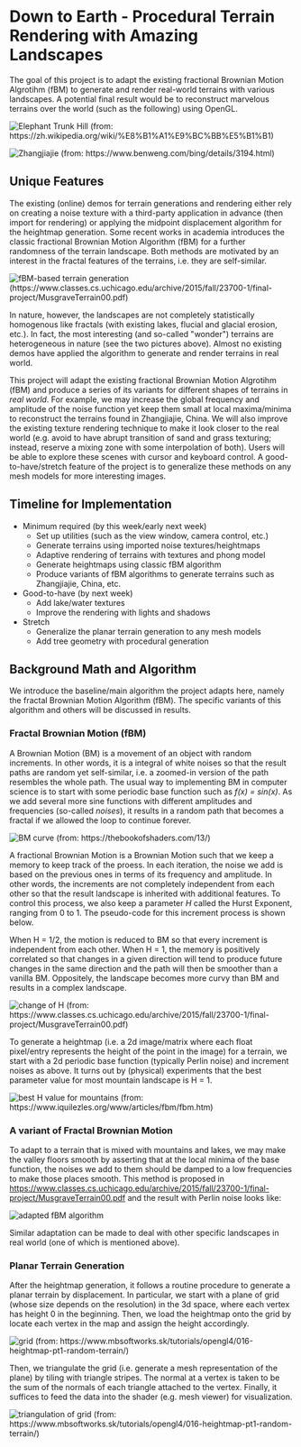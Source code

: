 # Down to Earth - Procedural Terrain Rendering with Amazing Landscapes

The goal of this project is to adapt the existing fractional Brownian Motion Algrotihm (fBM) to generate and render real-world terrains with various landscapes. A potential final result would be to reconstruct marvelous terrains over the world (such as the following) using OpenGL.

![Elephant Trunk Hill (from: https://zh.wikipedia.org/wiki/%E8%B1%A1%E9%BC%BB%E5%B1%B1)](images/guilin.jpeg)

![Zhangjiajie (from: https://www.benweng.com/bing/details/3194.html)](images/zhangjiajie.jpeg)


## Unique Features

The existing (online) demos for terrain generations and rendering either rely on creating a noise texture with a third-party application in advance (then import for rendering) or applying the midpoint displacement algorithm for the heightmap generation. Some recent works in academia introduces the classic fractional Brownian Motion Algorithm (fBM) for a further randomness of the terrain landscape. Both methods are motivated by an interest in the fractal features of the terrains, i.e. they are self-similar. 

![fBM-based terrain generation (https://www.classes.cs.uchicago.edu/archive/2015/fall/23700-1/final-project/MusgraveTerrain00.pdf)](images/fBM.png)


In nature, however, the landscapes are not completely statistically homogenous like fractals (with existing lakes, flucial and glacial erosion, etc.). In fact, the most interesting (and so-called "wonder") terrains are heterogeneous in nature (see the two pictures above). Almost no existing demos have applied the algorithm to generate and render terrains in real world. 

This project will adapt the existing fractional Brownian Motion Algrotihm (fBM) and produce a series of its variants for different shapes of terrains in *real world*. For example, we may increase the global frequency and amplitude of the noise function yet keep them small at local maxima/minima to reconstruct the terrains found in Zhangjiajie, China. We will also improve the existing texture rendering technique to make it look closer to the real world (e.g. avoid to have abrupt transition of sand and grass texturing; instead, reserve a mixing zone with some interpolation of both). Users will be able to explore these scenes with cursor and keyboard control. A good-to-have/stretch feature of the project is to generalize these methods on any mesh models for more interesting images. 

## Timeline for Implementation

- Minimum required (by this week/early next week)
  - Set up utilities (such as the view window, camera control, etc.)
  - Generate terrains using imported noise textures/heightmaps
  - Adaptive rendering of terrains with textures and phong model
  - Generate heightmaps using classic fBM algorithm
  - Produce variants of fBM algorithms to generate terrains such as Zhangjiajie, China, etc.
- Good-to-have (by next week)
  - Add lake/water textures
  - Improve the rendering with lights and shadows
- Stretch
  - Generalize the planar terrain generation to any mesh models
  - Add tree geometry with procedural generation

## Background Math and Algorithm

We introduce the baseline/main algorithm the project adapts here, namely the fractal Brownian Motion Algorithm (fBM). The specific variants of this algorithm and others will be discussed in results.

### Fractal Brownian Motion (fBM)

A Brownian Motion (BM) is a movement of an object with random increments. In other words, it is a integral of white noises so that the result paths are random yet self-similar, i.e. a zoomed-in version of the path resembles the whole path. The usual way to implementing BM in computer science is to start with some periodic base function such as *f(x) = sin(x)*. As we add several more sine functions with different amplitudes and frequencies (so-called *noises*), it results in a random path that becomes a fractal if we allowed the loop to continue forever.

![BM curve (from: https://thebookofshaders.com/13/)](images/BM.png)

A fractional Brownian Motion is a Brownian Motion such that we keep a memory to keep track of the proess. In each iteration, the noise we add is based on the previous ones in terms of its frequency and amplitude. In other words, the increments are not completely independent from each other so that the result landscape is inherited with additional features. To control this process, we also keep a parameter *H* called the Hurst Exponent, ranging from 0 to 1. The pseudo-code for this increment process is shown below.

When H = 1/2, the motion is reduced to BM so that every increment is independent from each other. When H = 1, the memory is positively correlated so that changes in a given direction will tend to produce future changes in the same direction and the path will then be smoother than a vanilla BM. Oppositely, the landscape becomes more curvy than BM and results in a complex landscape.

![change of H (from: https://www.classes.cs.uchicago.edu/archive/2015/fall/23700-1/final-project/MusgraveTerrain00.pdf)](images/valueH.png)

To generate a heightmap (i.e. a 2d image/matrix where each float pixel/entry represents the height of the point in the image) for a terrain, we start with a 2d periodic base function (typically Perlin noise) and increment noises as above. It turns out by (physical) experiments that the best parameter value for most mountain landscape is H = 1.

![best H value for mountains (from: https://www.iquilezles.org/www/articles/fbm/fbm.htm)](images/bestH.png)

### A variant of Fractal Brownian Motion

To adapt to a terrain that is mixed with mountains and lakes, we may make the valley floors smooth by asserting that at the local minima of the base function, the noises we add to them should be damped to a low frequencies to make those places smooth. This method is proposed in https://www.classes.cs.uchicago.edu/archive/2015/fall/23700-1/final-project/MusgraveTerrain00.pdf and the result with Perlin noise looks like:

![adapted fBM algorithm](images/smoothfBM.png)

Similar adaptation can be made to deal with other specific landscapes in real world (one of which is mentioned above).


### Planar Terrain Generation

After the heightmap generation, it follows a routine procedure to generate a planar terrain by displacement. In particular, we start with a plane of grid (whose size depends on the resolution) in the 3d space, where each vertex has height 0 in the beginning. Then, we load the heightmap onto the grid by locate each vertex in the map and assign the height accordingly. 

![grid (from: https://www.mbsoftworks.sk/tutorials/opengl4/016-heightmap-pt1-random-terrain/)](images/grid.png)

Then, we triangulate the grid (i.e. generate a mesh representation of the plane) by tiling with triangle stripes. The normal at a vertex is taken to be the sum of the normals of each triangle attached to the vertex. Finally, it suffices to feed the data into the shader (e.g. mesh viewer) for visualization.

![triangulation of grid (from: https://www.mbsoftworks.sk/tutorials/opengl4/016-heightmap-pt1-random-terrain/)](images/strip.png)







